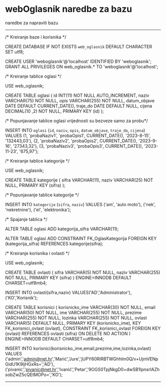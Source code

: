 # webOglasnik naredbe za bazu

naredbe za napraviti bazu

******************************************************************************************************************

/*     Kreiranje baze i korisnika       */

CREATE DATABASE IF NOT EXISTS `web_oglasnik` DEFAULT CHARACTER SET utf8;

CREATE USER 'weboglasnik'@'localhost' IDENTIFIED BY 'weboglasnik'; 
GRANT ALL PRIVILEGES ON web_oglasnik.* TO 'weboglasnik'@'localhost';

/*     Kreiranje tablice oglasi       */

USE web_oglasnik;

CREATE TABLE oglasi (
  id INT(11) NOT NULL AUTO_INCREMENT,
  naziv VARCHAR(75) NOT NULL,
  opis VARCHAR(255) NOT NULL,
  datum_objave DATE DEFAULT CURRENT_DATE(),
  traje_do DATE DEFAULT NULL,
  cijena DECIMAL(10 ,2) NOT NULL,
  PRIMARY KEY (id)
);

/*    Popunjavanje tablice oglasi vrijednosti su bezveze samo za probu*/

INSERT INTO `oglasi` (`id`, `naziv`, `opis`, `datum_objave`, `traje_do`, `cijena`) VALUES
(1, 'probaNaziv1', 'probaOpis1', CURRENT_DATE(), '2023-8-15', '132443,03'),
(2, 'probaNaziv2', 'probaOpis2', CURRENT_DATE(), '2023-9-16', '27343,32'),
(3, 'probaNaziv3', 'probaOpis3', CURRENT_DATE(), '2023-11-23', '675,97');

/*     Kreiranje tablice kategorije       */

USE web_oglasnik;

CREATE TABLE kategorije (
  sifra VARCHAR(11),
  naziv VARCHAR(25) NOT NULL,
  PRIMARY KEY (sifra)
);

/*    Popunjavanje tablice kategorije        */

INSERT INTO `kategorije` (`sifra`, `naziv`) VALUES
('am', 'auto moto'),
('nek', 'nekretnine'),
('el', 'elektronika');

/*        Spajanje tablica    */

ALTER TABLE oglasi 
  ADD kategorija_sifra VARCHAR(11);

ALTER TABLE oglasi
  ADD CONSTRAINT FK_OglasKategorija
  FOREIGN KEY (kategorija_sifra) REFERENCES kategorije(sifra);



/*                  Kreiranje korisnika i ovlasti                    */

USE web_oglasnik;

CREATE TABLE ovlasti (
  sifra VARCHAR(5) NOT NULL,
  naziv VARCHAR(255) NOT NULL,
  PRIMARY KEY (sifra)
) ENGINE=INNODB DEFAULT CHARSET=utf8mb4;

INSERT INTO ovlasti(sifra,naziv) VALUES('AD','Administrator'),('KO','Korisnik');

CREATE TABLE korisnici (
  korisnicko_ime VARCHAR(30) NOT NULL,
  email VARCHAR(50) NOT NULL,
  ime VARCHAR(255) NOT NULL,
  prezime VARCHAR(255) NOT NULL,
  lozinka VARCHAR(255) NOT NULL, 
  ovlast VARCHAR(5) DEFAULT NULL,
  PRIMARY KEY (korisnicko_ime),
  KEY FK_korisnici_ovlast (ovlast),
  CONSTRAINT FK_korisnici_ovlast FOREIGN KEY (ovlast) REFERENCES ovlasti (sifra) ON DELETE NO ACTION
) ENGINE=INNODB DEFAULT CHARSET=utf8mb4;


INSERT INTO korisnici(korisnicko_ime,email,prezime,ime,lozinka,ovlast) VALUES
('admin','admin@net.hr','Marić','Jure','jUPY60RIRBTWGhhlm0Q/v+UjmVENpGidU1K9ljHGxRs=','AD'),
('pivanic','pivanic@net.hr','Ivanić','Petar','9OGS0TpjNkgD0+dwSB1lpnsrlAZhsobZwZ5cQEtMOPo=','KO');


*************************************************************************************************************
